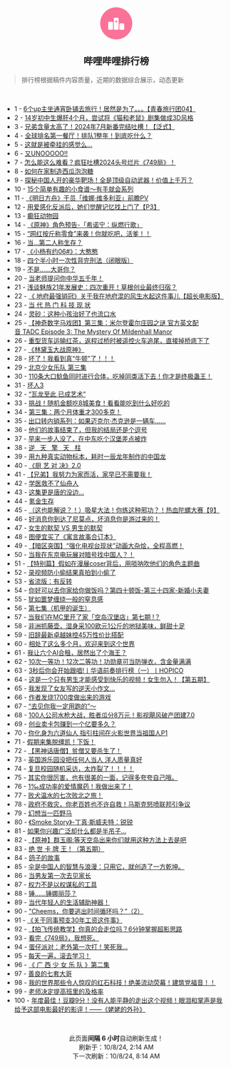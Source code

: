 <div align="center">
    <img src="./assets/icon_rank.png" alt="logo" />
    <h2>哔哩哔哩排行榜</h>
</div>

> 排行榜根据稿件内容质量，近期的数据综合展示，动态更新

<br />

<ul><li><span>1 - <a href=https://www.bilibili.com/BV18g1eYPE65>6个up主坐通宵卧铺去旅行！居然是为了。。。【青春旅行团04】</a></span></li><li><span>2 - <a href=https://www.bilibili.com/BV1sGxfecEZS>14岁初中生爆肝4个月，尝试将《猫和老鼠》剧集做成3D风格</a></span></li><li><span>3 - <a href=https://www.bilibili.com/BV1F219Y3Ewv>兄弟含量太高了！2024年7月新番完结吐槽！【泛式】</a></span></li><li><span>4 - <a href=https://www.bilibili.com/BV1tL45eVEFU>全球排名第一餐厅！排队1整年！到底吃什么？</a></span></li><li><span>5 - <a href=https://www.bilibili.com/BV1uM4cerEVk>这就是被牵挂的感觉么...</a></span></li><li><span>6 - <a href=https://www.bilibili.com/BV1DCx4eUEa2>又UNOOOOO!!</a></span></li><li><span>7 - <a href=https://www.bilibili.com/BV1WR1DYMERi>怎么能这么难看？疯狂吐槽2024头号烂片《749局》！</a></span></li><li><span>8 - <a href=https://www.bilibili.com/BV1SM4ce6EFK>如何在家制造西瓜泡泡糖</a></span></li><li><span>9 - <a href=https://www.bilibili.com/BV1Sn1SYrE2A>探秘中国人开的豪华靶场！全是顶级自动武器！价值上千万？</a></span></li><li><span>10 - <a href=https://www.bilibili.com/BV1mz4Le1EA2>15个简单有趣的小食谱～有手就会系列</a></span></li><li><span>11 - <a href=https://www.bilibili.com/BV1YP4jebEST>《明日方舟》干员「维娜·维多利亚」前瞻PV</a></span></li><li><span>12 - <a href=https://www.bilibili.com/BV1Tf1eYhEBS>用爱感化反派后，她们觉醒记忆找上门了【P3】</a></span></li><li><span>13 - <a href=https://www.bilibili.com/BV16t1RYGETy>癫狂动物园</a></span></li><li><span>14 - <a href=https://www.bilibili.com/BV1Dq1qYGERM>《原神》角色预告-「希诺宁：纵燃行歌」</a></span></li><li><span>15 - <a href=https://www.bilibili.com/BV1gQxkebELa>“网红按斤称零食”来袭！你就吃吧，活爹！！</a></span></li><li><span>16 - <a href=https://www.bilibili.com/BV1yZ4ceTEdz>当...第二人称生存？</a></span></li><li><span>17 - <a href=https://www.bilibili.com/BV1sXx4ekEC3>《小杨有约06#》：大憨憨</a></span></li><li><span>18 - <a href=https://www.bilibili.com/BV1ZXxtehEPa>四个半小时一次性背完刑法（闭眼版）</a></span></li><li><span>19 - <a href=https://www.bilibili.com/BV1esxRevEBh>不是……大哥你？</a></span></li><li><span>20 - <a href=https://www.bilibili.com/BV1AnxQerEmH>当老师提问你中华五千年！</a></span></li><li><span>21 - <a href=https://www.bilibili.com/BV1hMxgeBEpS>浅谈魅族21年发展史：四次重开！草根创业最终归宿？</a></span></li><li><span>22 - <a href=https://www.bilibili.com/BV1CL1XYkEVr>《&nbsp;地府最强销冠》关于我在地府混的风生水起这件事儿【超长电影版】</a></span></li><li><span>23 - <a href=https://www.bilibili.com/BV1RxxpeyEww>当&nbsp;代&nbsp;热&nbsp;门&nbsp;科&nbsp;技&nbsp;现&nbsp;状</a></span></li><li><span>24 - <a href=https://www.bilibili.com/BV1E41XYNEEk>灵砂：这种小孩治好了也流口水</a></span></li><li><span>25 - <a href=https://www.bilibili.com/BV15vxSeWE7N>【神奇数字马戏团】第三集：米尔登霍尔庄园之谜&nbsp;官方英文配音&nbsp;TADC&nbsp;Episode&nbsp;3:&nbsp;The&nbsp;Mystery&nbsp;Of&nbsp;Mildenhall&nbsp;Manor</a></span></li><li><span>26 - <a href=https://www.bilibili.com/BV1TS4geeEy7>重型货车运输红茶，返程过桥时被遥控火车追尾，直接掉桥底下了</a></span></li><li><span>27 - <a href=https://www.bilibili.com/BV1Th19YHE6n>《林黛玉大战原神》</a></span></li><li><span>28 - <a href=https://www.bilibili.com/BV1wT1dY1EV4>坏了！我看到真“牛顿”了！！！</a></span></li><li><span>29 - <a href=https://www.bilibili.com/BV1yy1vYfEmQ>北京少女乐队&nbsp;第三集</a></span></li><li><span>30 - <a href=https://www.bilibili.com/BV1vq1RYKEjS>110条大口鲶鱼同时进行合体，吃掉同类活下去！你才是终极蛊王！</a></span></li><li><span>31 - <a href=https://www.bilibili.com/BV1GaxCewEcH>坏人3</a></span></li><li><span>32 - <a href=https://www.bilibili.com/BV13UxkehEpk>“瓦龙至此&nbsp;已成艺术”</a></span></li><li><span>33 - <a href=https://www.bilibili.com/BV14H1iYeEev>挑战！随机金额吃8城美食！看看能吃到什么好吃的</a></span></li><li><span>34 - <a href=https://www.bilibili.com/BV1B11QYAE2L>第三集：两个月体重才300多克！</a></span></li><li><span>35 - <a href=https://www.bilibili.com/BV1Rp1dYeEw3>出口转内销系列：如果迈克尔·杰克逊是一辆车……</a></span></li><li><span>36 - <a href=https://www.bilibili.com/BV1cT1dY1EVU>他们的故事结束了，但我的结局还是个逗号</a></span></li><li><span>37 - <a href=https://www.bilibili.com/BV1wvxZexEKg>早来一步人没了，在中东吃个汉堡差点被炸</a></span></li><li><span>38 - <a href=https://www.bilibili.com/BV1RixSeQEBP>逆&nbsp;&nbsp;&nbsp;天&nbsp;&nbsp;&nbsp;擎&nbsp;&nbsp;&nbsp;天&nbsp;&nbsp;&nbsp;柱</a></span></li><li><span>39 - <a href=https://www.bilibili.com/BV1jqx9eBEdm>用九种真实动物标本，耗时一辰龙年制作的中国龙</a></span></li><li><span>40 - <a href=https://www.bilibili.com/BV1YR1SYEEfT>《厨&nbsp;艺&nbsp;对&nbsp;决》2.0</a></span></li><li><span>41 - <a href=https://www.bilibili.com/BV1jh1XYaEb9>【兄弟】我努力为家而活，家早已不需要我！</a></span></li><li><span>42 - <a href=https://www.bilibili.com/BV1CZ1DYKE5d>学医救不了仙舟人</a></span></li><li><span>43 - <a href=https://www.bilibili.com/BV1Z919YvE4A>这集更是唐的没边...</a></span></li><li><span>44 - <a href=https://www.bilibili.com/BV1L54FemET6>氪金生存</a></span></li><li><span>45 - <a href=https://www.bilibili.com/BV1Jn1DYhEcB>（这也能解说？！）吸星大法！你练这种邪功？！热血陀螺大赛【9】</a></span></li><li><span>46 - <a href=https://www.bilibili.com/BV1qW1UYDEij>好消息你到达了尼莫点，坏消息你是游过来的！</a></span></li><li><span>47 - <a href=https://www.bilibili.com/BV1HT1dY1ErJ>女生的默契&nbsp;VS&nbsp;男生的默契</a></span></li><li><span>48 - <a href=https://www.bilibili.com/BV19ixfeCEaN>图便宜买了《寓言故事合订本》</a></span></li><li><span>49 - <a href=https://www.bilibili.com/BV1VY1DYpE8U>【暗区突围】“强化电视台现状”动画大杂烩，全程高燃！</a></span></li><li><span>50 - <a href=https://www.bilibili.com/BV1Uox9e9EL1>当我在东京电玩展对暗号找中国人？！</a></span></li><li><span>51 - <a href=https://www.bilibili.com/BV1zB1iYXEz6>【特别篇】假如在漫展coser背后，用唢呐吹他们的角色主题曲</a></span></li><li><span>52 - <a href=https://www.bilibili.com/BV1BcxZeUEDM>录视频防小偷结果真拍到小偷了</a></span></li><li><span>53 - <a href=https://www.bilibili.com/BV1GB1XYoEsC>省流版：有反转</a></span></li><li><span>54 - <a href=https://www.bilibili.com/BV1x31XYLEUH>你好可以去你家给你做饭吗？第四十顿饭-第三十四家-新婚小夫妻</a></span></li><li><span>55 - <a href=https://www.bilibili.com/BV1MgxQeEEmG>犹如噩梦缠绕一般的窒息感</a></span></li><li><span>56 - <a href=https://www.bilibili.com/BV176x9eiEMv>第七集（机甲的诞生）</a></span></li><li><span>57 - <a href=https://www.bilibili.com/BV1ci1fYWE8o>当我们在MC里开了家「空岛汉堡店」第七期&nbsp;!？</a></span></li><li><span>58 - <a href=https://www.bilibili.com/BV1YB1XYoEHG>非洲抓藤壶，湿身采100欧元1公斤的地狱美味，鲜甜十足</a></span></li><li><span>59 - <a href=https://www.bilibili.com/BV1gt19YWEW4>旧辞最新卓越妹控45万性价比搭配</a></span></li><li><span>60 - <a href=https://www.bilibili.com/BV1Bs4cefEd4>相处了这么多个月，欢迎来到这个世界</a></span></li><li><span>61 - <a href=https://www.bilibili.com/BV1MkxeeYEEb>我让六个AI合租，居然出了个海王？</a></span></li><li><span>62 - <a href=https://www.bilibili.com/BV1H9xoeWEWi>10次一等功！12次二等功！功勋章可当防弹衣，含金量满满</a></span></li><li><span>63 - <a href=https://www.bilibili.com/BV1dH1dYKExe>3秒后你会开始跟唱!丨华语前奏排行榜（一）丨HOPICO</a></span></li><li><span>64 - <a href=https://www.bilibili.com/BV1PksZeoE8D>这是一个只有男生才能感受到快乐的视频！女生勿入！【第五期】</a></span></li><li><span>65 - <a href=https://www.bilibili.com/BV1nb1oYJELp>我发现了女友写的逆天小作文...</a></span></li><li><span>66 - <a href=https://www.bilibili.com/BV1tV1oY8E82>作者发烧1700度做出来的游戏</a></span></li><li><span>67 - <a href=https://www.bilibili.com/BV1Be1RYME53>“去见你我一定用跑的”～</a></span></li><li><span>68 - <a href=https://www.bilibili.com/BV1PbxdeQE44>100人公司水枪大战，胜者瓜分8万元！影视飓风破产团建7.0</a></span></li><li><span>69 - <a href=https://www.bilibili.com/BV13PxQepEHg>创业卖卡包赚到一个亿要多久？</a></span></li><li><span>70 - <a href=https://www.bilibili.com/BV1Ko1RYpEZH>你化身为六道仙人&nbsp;指引柱间在火影世界当祖国人P1</a></span></li><li><span>71 - <a href=https://www.bilibili.com/BV1jM4FeQE2P>假期来集脱缰凯！下饭！</a></span></li><li><span>72 - <a href=https://www.bilibili.com/BV1KQ1DYgEGt>【黑神话唐僧】贫僧又要杀生了！</a></span></li><li><span>73 - <a href=https://www.bilibili.com/BV1u51iYuENq>英国游乐园没把任何人当人&nbsp;洋人质量真好</a></span></li><li><span>74 - <a href=https://www.bilibili.com/BV1dL19YhEdK>复旦校园随机采访，太炸裂了！！！！</a></span></li><li><span>75 - <a href=https://www.bilibili.com/BV1MD1RY4EyP>其实你很厉害，也有很美的一面，记得多夸夸自己哦。</a></span></li><li><span>76 - <a href=https://www.bilibili.com/BV1AyxTe7EhM>1‰成功率的爱情魔药！我做出来了！</a></span></li><li><span>77 - <a href=https://www.bilibili.com/BV1eb4MegEqf>败犬温水的七次败北之旅！</a></span></li><li><span>78 - <a href=https://www.bilibili.com/BV1Ju1dY5Ekc>政府不救灾，你老百姓也不许自救！马斯克怒喷联邦引争议</a></span></li><li><span>79 - <a href=https://www.bilibili.com/BV1fV1dY6Ee5>幻想当一匹野马</a></span></li><li><span>80 - <a href=https://www.bilibili.com/BV1XUx9eFE8a>《Smoke&nbsp;Story》-丁真·斯威夫特：锐锐</a></span></li><li><span>81 - <a href=https://www.bilibili.com/BV14G1RYpErj>如果你兴趣广泛却什么都是半吊子…</a></span></li><li><span>82 - <a href=https://www.bilibili.com/BV1X81vYuELc>【原神】群玉阁:等天空岛出来你们就用这种方法上去是吧</a></span></li><li><span>83 - <a href=https://www.bilibili.com/BV1wK1dYjEob>绝&nbsp;世&nbsp;卡&nbsp;牌&nbsp;王！（第五期）</a></span></li><li><span>84 - <a href=https://www.bilibili.com/BV1cqxvedEfY>鸽子的故事</a></span></li><li><span>85 - <a href=https://www.bilibili.com/BV1t54AeLEhM>伞是中国人的智慧与浪漫：只用它，就创造了一方乾坤。</a></span></li><li><span>86 - <a href=https://www.bilibili.com/BV1491XY2EGU>当男友第一次去见家长</a></span></li><li><span>87 - <a href=https://www.bilibili.com/BV1h21XYHEw5>权力不是以权谋私的工具</a></span></li><li><span>88 - <a href=https://www.bilibili.com/BV1Az4FehEqY>锤……锤娜丽莎？</a></span></li><li><span>89 - <a href=https://www.bilibili.com/BV1wJxfexEs2>当代年轻人的生活辅助神器！</a></span></li><li><span>90 - <a href=https://www.bilibili.com/BV1Yvxfe5EYG>&quot;Cheems，你要逃出时间循环吗？”（2）</a></span></li><li><span>91 - <a href=https://www.bilibili.com/BV14Ux4eLErq>《关于同事预支30年工资这件事》</a></span></li><li><span>92 - <a href=https://www.bilibili.com/BV1qw1fY1Evj>【拍飞传统教学】你真的会走位吗？6分钟掌握超影思路</a></span></li><li><span>93 - <a href=https://www.bilibili.com/BV1cjxfetE2a>看完《749局》，我想死。</a></span></li><li><span>94 - <a href=https://www.bilibili.com/BV1X9xZeGExZ>蛋仔派对：老外第一次打！笑死我…</a></span></li><li><span>95 - <a href=https://www.bilibili.com/BV1MC1DY1EHe>每天一遍，滚去学习！</a></span></li><li><span>96 - <a href=https://www.bilibili.com/BV1zL1qY4Eo5>《&nbsp;广&nbsp;西&nbsp;少&nbsp;女&nbsp;乐&nbsp;队&nbsp;》第二集</a></span></li><li><span>97 - <a href=https://www.bilibili.com/BV1wn4ceYEcG>善良的七套大哥</a></span></li><li><span>98 - <a href=https://www.bilibili.com/BV1Zh1XYaExM>我的世界那些令人惊叹的红石科技！绝美流动荧幕！建筑党福音！！</a></span></li><li><span>99 - <a href=https://www.bilibili.com/BV12b1SYKEup>老师决定提高班里的及格率</a></span></li><li><span>100 - <a href=https://www.bilibili.com/BV1Ni4FeYEAb>年度最佳！豆瓣9分！没有人能平静的走出这个视频！眼泪和掌声是我给予这部电影最好的影评！——《姥姥的外孙》</a></span></li></ul>

<br />

<p align=center>此页面<strong>间隔 6 小时</strong>自动刷新生成！<br>刷新于：10/8/24, 2:14 AM<br>下一次刷新：10/8/24, 8:14 AM</p>